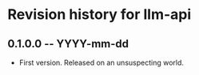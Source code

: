 # Revision history for llm-api

## 0.1.0.0 -- YYYY-mm-dd

* First version. Released on an unsuspecting world.
